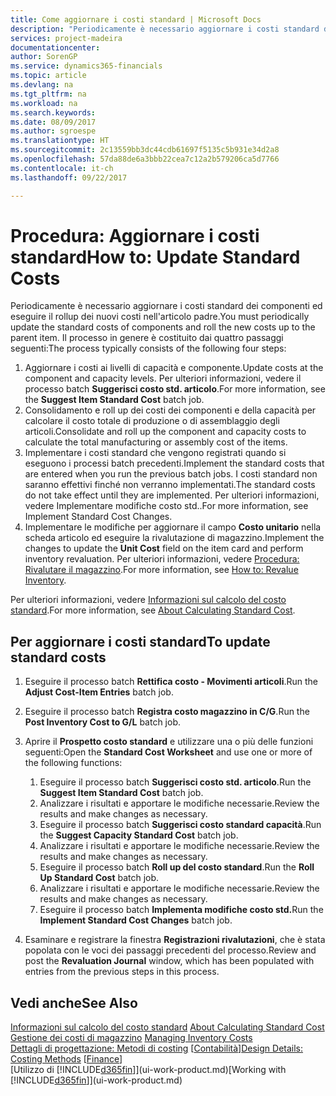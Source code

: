 ```yaml
---
title: Come aggiornare i costi standard | Microsoft Docs
description: "Periodicamente è necessario aggiornare i costi standard dei componenti ed eseguire il rollup dei nuovi costi nell'articolo padre."
services: project-madeira
documentationcenter: 
author: SorenGP
ms.service: dynamics365-financials
ms.topic: article
ms.devlang: na
ms.tgt_pltfrm: na
ms.workload: na
ms.search.keywords: 
ms.date: 08/09/2017
ms.author: sgroespe
ms.translationtype: HT
ms.sourcegitcommit: 2c13559bb3dc44cdb61697f5135c5b931e34d2a8
ms.openlocfilehash: 57da88de6a3bbb22cea7c12a2b579206ca5d7766
ms.contentlocale: it-ch
ms.lasthandoff: 09/22/2017

---
```

# <a name="how-to-update-standard-costs"></a><span data-ttu-id="b4aa4-103">Procedura: Aggiornare i costi standard</span><span class="sxs-lookup"><span data-stu-id="b4aa4-103">How to: Update Standard Costs</span></span>
<span data-ttu-id="b4aa4-104">Periodicamente è necessario aggiornare i costi standard dei componenti ed eseguire il rollup dei nuovi costi nell'articolo padre.</span><span class="sxs-lookup"><span data-stu-id="b4aa4-104">You must periodically update the standard costs of components and roll the new costs up to the parent item.</span></span> <span data-ttu-id="b4aa4-105">Il processo in genere è costituito dai quattro passaggi seguenti:</span><span class="sxs-lookup"><span data-stu-id="b4aa4-105">The process typically consists of the following four steps:</span></span>  

1.  <span data-ttu-id="b4aa4-106">Aggiornare i costi ai livelli di capacità e componente.</span><span class="sxs-lookup"><span data-stu-id="b4aa4-106">Update costs at the component and capacity levels.</span></span> <span data-ttu-id="b4aa4-107">Per ulteriori informazioni, vedere il processo batch **Suggerisci costo std. articolo**.</span><span class="sxs-lookup"><span data-stu-id="b4aa4-107">For more information, see the **Suggest Item Standard Cost** batch job.</span></span>  
2.  <span data-ttu-id="b4aa4-108">Consolidamento e roll up dei costi dei componenti e della capacità per calcolare il costo totale di produzione o di assemblaggio degli articoli.</span><span class="sxs-lookup"><span data-stu-id="b4aa4-108">Consolidate and roll up the component and capacity costs to calculate the total manufacturing or assembly cost of the items.</span></span>  
3.  <span data-ttu-id="b4aa4-109">Implementare i costi standard che vengono registrati quando si eseguono i processi batch precedenti.</span><span class="sxs-lookup"><span data-stu-id="b4aa4-109">Implement the standard costs that are entered when you run the previous batch jobs.</span></span> <span data-ttu-id="b4aa4-110">I costi standard non saranno effettivi finché non verranno implementati.</span><span class="sxs-lookup"><span data-stu-id="b4aa4-110">The standard costs do not take effect until they are implemented.</span></span> <span data-ttu-id="b4aa4-111">Per ulteriori informazioni, vedere Implementare modifiche costo std..</span><span class="sxs-lookup"><span data-stu-id="b4aa4-111">For more information, see Implement Standard Cost Changes.</span></span>  
4.  <span data-ttu-id="b4aa4-112">Implementare le modifiche per aggiornare il campo **Costo unitario** nella scheda articolo ed eseguire la rivalutazione di magazzino.</span><span class="sxs-lookup"><span data-stu-id="b4aa4-112">Implement the changes to update the **Unit Cost** field on the item card and perform inventory revaluation.</span></span> <span data-ttu-id="b4aa4-113">Per ulteriori informazioni, vedere [Procedura: Rivalutare il magazzino](inventory-how-revalue-inventory.md).</span><span class="sxs-lookup"><span data-stu-id="b4aa4-113">For more information, see [How to: Revalue Inventory](inventory-how-revalue-inventory.md).</span></span>  

<span data-ttu-id="b4aa4-114">Per ulteriori informazioni, vedere [Informazioni sul calcolo del costo standard](finance-about-calculating-standard-cost.md).</span><span class="sxs-lookup"><span data-stu-id="b4aa4-114">For more information, see [About Calculating Standard Cost](finance-about-calculating-standard-cost.md).</span></span>  
## <a name="to-update-standard-costs"></a><span data-ttu-id="b4aa4-115">Per aggiornare i costi standard</span><span class="sxs-lookup"><span data-stu-id="b4aa4-115">To update standard costs</span></span>  
1.  <span data-ttu-id="b4aa4-116">Eseguire il processo batch **Rettifica costo - Movimenti articoli**.</span><span class="sxs-lookup"><span data-stu-id="b4aa4-116">Run the **Adjust Cost-Item Entries** batch job.</span></span>  
2.  <span data-ttu-id="b4aa4-117">Eseguire il processo batch **Registra costo magazzino in C/G**.</span><span class="sxs-lookup"><span data-stu-id="b4aa4-117">Run the **Post Inventory Cost to G/L** batch job.</span></span>  
3.  <span data-ttu-id="b4aa4-118">Aprire il **Prospetto costo standard** e utilizzare una o più delle funzioni seguenti:</span><span class="sxs-lookup"><span data-stu-id="b4aa4-118">Open the **Standard Cost Worksheet** and use one or more of the following functions:</span></span>  

    1.  <span data-ttu-id="b4aa4-119">Eseguire il processo batch **Suggerisci costo std. articolo**.</span><span class="sxs-lookup"><span data-stu-id="b4aa4-119">Run the **Suggest Item Standard Cost** batch job.</span></span>  
    2.  <span data-ttu-id="b4aa4-120">Analizzare i risultati e apportare le modifiche necessarie.</span><span class="sxs-lookup"><span data-stu-id="b4aa4-120">Review the results and make changes as necessary.</span></span>  
    3.  <span data-ttu-id="b4aa4-121">Eseguire il processo batch **Suggerisci costo standard capacità**.</span><span class="sxs-lookup"><span data-stu-id="b4aa4-121">Run the **Suggest Capacity Standard Cost** batch job.</span></span>  
    4.  <span data-ttu-id="b4aa4-122">Analizzare i risultati e apportare le modifiche necessarie.</span><span class="sxs-lookup"><span data-stu-id="b4aa4-122">Review the results and make changes as necessary.</span></span>
    5. <span data-ttu-id="b4aa4-123">Eseguire il processo batch **Roll up del costo standard**.</span><span class="sxs-lookup"><span data-stu-id="b4aa4-123">Run the **Roll Up Standard Cost** batch job.</span></span>
    6.  <span data-ttu-id="b4aa4-124">Analizzare i risultati e apportare le modifiche necessarie.</span><span class="sxs-lookup"><span data-stu-id="b4aa4-124">Review the results and make changes as necessary.</span></span>
    7.  <span data-ttu-id="b4aa4-125">Eseguire il processo batch **Implementa modifiche costo std.**</span><span class="sxs-lookup"><span data-stu-id="b4aa4-125">Run the **Implement Standard Cost Changes** batch job.</span></span>  
4.  <span data-ttu-id="b4aa4-126">Esaminare e registrare la finestra **Registrazioni rivalutazioni**, che è stata popolata con le voci dei passaggi precedenti del processo.</span><span class="sxs-lookup"><span data-stu-id="b4aa4-126">Review and post the **Revaluation Journal** window, which has been populated with entries from the previous steps in this process.</span></span>  

## <a name="see-also"></a><span data-ttu-id="b4aa4-127">Vedi anche</span><span class="sxs-lookup"><span data-stu-id="b4aa4-127">See Also</span></span>  
 <span data-ttu-id="b4aa4-128">[Informazioni sul calcolo del costo standard](finance-about-calculating-standard-cost.md) </span><span class="sxs-lookup"><span data-stu-id="b4aa4-128">[About Calculating Standard Cost](finance-about-calculating-standard-cost.md) </span></span>  
 <span data-ttu-id="b4aa4-129">[Gestione dei costi di magazzino](finance-manage-inventory-costs.md) </span><span class="sxs-lookup"><span data-stu-id="b4aa4-129">[Managing Inventory Costs](finance-manage-inventory-costs.md) </span></span>  
 <span data-ttu-id="b4aa4-130">[Dettagli di progettazione: Metodi di costing](design-details-costing-methods.md) [[Contabilità](finance.md)]</span><span class="sxs-lookup"><span data-stu-id="b4aa4-130">[Design Details: Costing Methods](design-details-costing-methods.md) [[Finance](finance.md)]</span></span>  
 <span data-ttu-id="b4aa4-131">[Utilizzo di [!INCLUDE[d365fin](includes/d365fin_md.md)]](ui-work-product.md)</span><span class="sxs-lookup"><span data-stu-id="b4aa4-131">[Working with [!INCLUDE[d365fin](includes/d365fin_md.md)]](ui-work-product.md)</span></span>  

